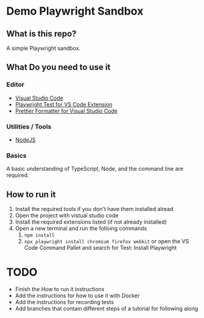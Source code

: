 # Demo Playwright Sandbox

## What is this repo?
A simple Playwright sandbox.

## What Do you need to use it
### Editor
* [Visual Studio Code](https://code.visualstudio.com/)
* [Playwright Test for VS Code Extension](https://marketplace.visualstudio.com/items?itemName=ms-playwright.playwright)
* [Prettier Formatter for Visual Studio Code](https://marketplace.visualstudio.com/items?itemName=esbenp.prettier-vscode)

### Utilities / Tools
* [NodeJS](https://nodejs.org)

### Basics
A basic understanding of TypeScript, Node, and the command line are required.

## How to run it
1. Install the required tools if you don't have them installed alread
2. Open the project with vistual studio code
3. Install the required extensions listed (if not already installed)
4. Open a new terminal and run the folloing commands
   1. `npm install`
   2. `npx playwright install chromium firefox webkit` or open the VS Code Command Pallet and search for Test: Install Playwright


# TODO
* Finish the How to run it instructions
* Add the instructions for how to use it with Docker
* Add the instructions for recording tests
* Add branches that contain different steps of a tutorial for following along


